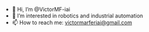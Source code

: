 - 👋 Hi, I’m @VictorMF-iai
- 👀 I’m interested in robotics and industrial automation
- 📫 How to reach me: victormarferiai@gmail.com


<!---
VictorMF-iai/VictorMF-iai is a ✨ special ✨ repository because its `README.md` (this file) appears on your GitHub profile.
You can click the Preview link to take a look at your changes.
--->
